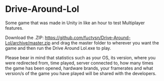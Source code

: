 # Drive-Around-Lol

Some game that was made in Unity in like an hour to test Multiplayer features.

Download the .ZIP: https://github.com/fuctvsn/Drive-Around-Lol/archive/master.zip and drag the master folder to wherever you want the game and then run the Drive Around Lol.exe to play.

Please bear in mind that statistics such as your OS, its version, where you were redirected from, time played, server connected to, how many times the game has been opened, hardware brands, your framerates and what version/s of the game you have played will be shared with the developers.

